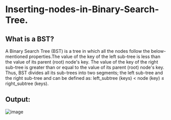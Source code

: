 # Inserting-nodes-in-Binary-Search-Tree.

## What is a BST? 
A Binary Search Tree (BST) is a tree in which all the nodes follow the below-mentioned properties.The value of the key of the left sub-tree is less than the value of its parent (root) node's key. The value of the key of the right sub-tree is greater than or equal to the value of its parent (root) node's key. Thus, BST divides all its sub-trees into two segments; the left sub-tree and the right sub-tree and can be defined as:
left_subtree (keys) < node (key) ≤ right_subtree (keys). 

## Output: 
![image](https://user-images.githubusercontent.com/69696459/132699931-c9776092-9a8a-45da-80de-a94e4c2f8038.png)

